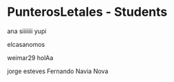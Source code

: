 # PunterosLetales - Students
ana siiiiiii yupi

elcasanomos

weimar29
holAa

jorge esteves
Fernando Navia Nova
